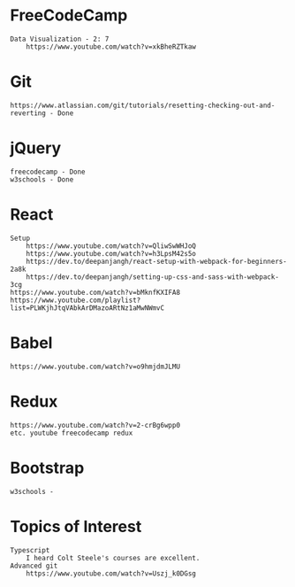 # FreeCodeCamp
    Data Visualization - 2: 7
        https://www.youtube.com/watch?v=xkBheRZTkaw
# Git 
    https://www.atlassian.com/git/tutorials/resetting-checking-out-and-reverting - Done
# jQuery 
    freecodecamp - Done 
    w3schools - Done 
# React
    Setup
        https://www.youtube.com/watch?v=QliwSwWHJoQ
	    https://www.youtube.com/watch?v=h3LpsM42s5o
        https://dev.to/deepanjangh/react-setup-with-webpack-for-beginners-2a8k
        https://dev.to/deepanjangh/setting-up-css-and-sass-with-webpack-3cg
    https://www.youtube.com/watch?v=bMknfKXIFA8 
    https://www.youtube.com/playlist?list=PLWKjhJtqVAbkArDMazoARtNz1aMwNWmvC 
# Babel
    https://www.youtube.com/watch?v=o9hmjdmJLMU
# Redux
    https://www.youtube.com/watch?v=2-crBg6wpp0  
    etc. youtube freecodecamp redux
# Bootstrap
    w3schools - 
# Topics of Interest
    Typescript
        I heard Colt Steele's courses are excellent.
    Advanced git
        https://www.youtube.com/watch?v=Uszj_k0DGsg